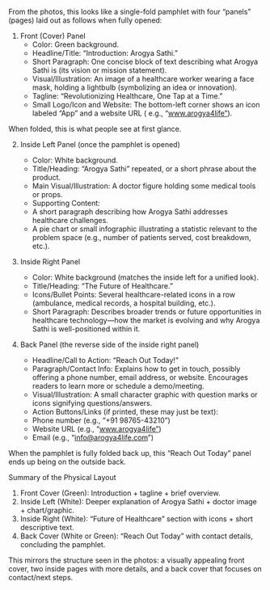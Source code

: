 From the photos, this looks like a single-fold pamphlet with four “panels” (pages) laid out as follows when fully
opened:

1. Front (Cover) Panel 
   * Color: Green background.
   * Headline/Title: “Introduction: Arogya Sathi.”
   * Short Paragraph: One concise block of text describing what Arogya Sathi is (its vision or mission statement).
   * Visual/Illustration: An image of a healthcare worker wearing a face mask, holding a lightbulb (symbolizing an idea
      or innovation).
   * Tagline: “Revolutionizing Healthcare, One Tap at a Time.”
   * Small Logo/Icon and Website: The bottom-left corner shows an icon labeled “App” and a website URL (
      e.g., “www.arogya4life”).

When folded, this is what people see at first glance.

2. Inside Left Panel (once the pamphlet is opened)
   * Color: White background.
   * Title/Heading: “Arogya Sathi” repeated, or a short phrase about the product.
   * Main Visual/Illustration: A doctor figure holding some medical tools or props.
   * Supporting Content:
   * A short paragraph describing how Arogya Sathi addresses healthcare challenges.
   * A pie chart or small infographic illustrating a statistic relevant to the problem space (e.g., number of patients
      served, cost breakdown, etc.).

3. Inside Right Panel
   * Color: White background (matches the inside left for a unified look).
   * Title/Heading: “The Future of Healthcare.”
   * Icons/Bullet Points: Several healthcare-related icons in a row (ambulance, medical records, a hospital building,
      etc.).
   * Short Paragraph: Describes broader trends or future opportunities in healthcare technology—how the market is
      evolving and why Arogya Sathi is well-positioned within it.

4. Back Panel (the reverse side of the inside right panel)
   * Headline/Call to Action: “Reach Out Today!”
   * Paragraph/Contact Info: Explains how to get in touch, possibly offering a phone number, email address, or website.
      Encourages readers to learn more or schedule a demo/meeting.
   * Visual/Illustration: A small character graphic with question marks or icons signifying questions/answers.
   * Action Buttons/Links (if printed, these may just be text):
   * Phone number (e.g., “+91 98765-43210”)
   * Website URL (e.g., “www.arogya4life”)
   * Email (e.g., “info@arogya4life.com”)

When the pamphlet is fully folded back up, this “Reach Out Today” panel ends up being on the outside back.

Summary of the Physical Layout

1. Front Cover (Green): Introduction + tagline + brief overview.
2. Inside Left (White): Deeper explanation of Arogya Sathi + doctor image + chart/graphic.
3. Inside Right (White): “Future of Healthcare” section with icons + short descriptive text.
4. Back Cover (White or Green): “Reach Out Today” with contact details, concluding the pamphlet.

This mirrors the structure seen in the photos: a visually appealing front cover, two inside pages with more details, and
a back cover that focuses on contact/next steps.
